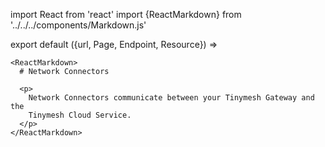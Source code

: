 import React from 'react'
import {ReactMarkdown} from '../../../components/Markdown.js'

export default ({url, Page, Endpoint, Resource}) =>
  <Page url={url} name="Network Connectors">

    <ReactMarkdown>
      # Network Connectors

      <p>
        Network Connectors communicate between your Tinymesh Gateway and the
        Tinymesh Cloud Service.
      </p>
    </ReactMarkdown>

  </Page>
